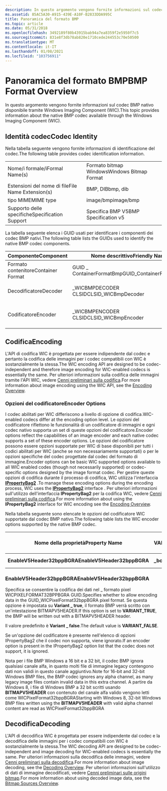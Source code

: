 ```yaml
---
description: In questo argomento vengono fornite informazioni sul codec BMP nativo disponibile tramite Windows Imaging Component (WIC).
ms.assetid: 85AC5A30-A915-439E-A10F-B2833DDA995C
title: Panoramica del formato BMP
ms.topic: article
ms.date: 05/31/2018
ms.openlocfilehash: 3492189f80b43915bab94a7ea8359f2e5950f7c5
ms.sourcegitcommit: 831e8f3db78ab820e1710cede244553c70e50500
ms.translationtype: MT
ms.contentlocale: it-IT
ms.lasthandoff: 01/08/2021
ms.locfileid: "103756911"
---
```

# <a name="bmp-format-overview"></a><span data-ttu-id="b6e66-103">Panoramica del formato BMP</span><span class="sxs-lookup"><span data-stu-id="b6e66-103">BMP Format Overview</span></span>

<span data-ttu-id="b6e66-104">In questo argomento vengono fornite informazioni sul codec BMP nativo disponibile tramite Windows Imaging Component (WIC).</span><span class="sxs-lookup"><span data-stu-id="b6e66-104">This topic provides information about the native BMP codec available through the Windows Imaging Component (WIC).</span></span>

## <a name="codec-identity"></a><span data-ttu-id="b6e66-105">Identità codec</span><span class="sxs-lookup"><span data-stu-id="b6e66-105">Codec Identity</span></span>

<span data-ttu-id="b6e66-106">Nella tabella seguente vengono fornite informazioni di identificazione del codec.</span><span class="sxs-lookup"><span data-stu-id="b6e66-106">The following table provides codec identification information.</span></span>



|                        |                       |
|------------------------|-----------------------|
| <span data-ttu-id="b6e66-107">Nome/i formale/i</span><span class="sxs-lookup"><span data-stu-id="b6e66-107">Formal Name(s)</span></span>         | <span data-ttu-id="b6e66-108">Formato bitmap Windows</span><span class="sxs-lookup"><span data-stu-id="b6e66-108">Windows Bitmap Format</span></span> |
| <span data-ttu-id="b6e66-109">Estensioni del nome di file</span><span class="sxs-lookup"><span data-stu-id="b6e66-109">File Name Extension(s)</span></span> | <span data-ttu-id="b6e66-110">BMP, DIB</span><span class="sxs-lookup"><span data-stu-id="b6e66-110">bmp, dib</span></span>              |
| <span data-ttu-id="b6e66-111">tipo MIME</span><span class="sxs-lookup"><span data-stu-id="b6e66-111">MIME type</span></span>              | <span data-ttu-id="b6e66-112">image/bmp</span><span class="sxs-lookup"><span data-stu-id="b6e66-112">image/bmp</span></span>             |
| <span data-ttu-id="b6e66-113">Supporto delle specifiche</span><span class="sxs-lookup"><span data-stu-id="b6e66-113">Specification Support</span></span>  | <span data-ttu-id="b6e66-114">Specifica BMP V5</span><span class="sxs-lookup"><span data-stu-id="b6e66-114">BMP Specification v5</span></span>  |



 

<span data-ttu-id="b6e66-115">La tabella seguente elenca i GUID usati per identificare i componenti dei codec BMP nativi.</span><span class="sxs-lookup"><span data-stu-id="b6e66-115">The following table lists the GUIDs used to identify the native BMP codec components.</span></span>



| <span data-ttu-id="b6e66-116">Componente</span><span class="sxs-lookup"><span data-stu-id="b6e66-116">Component</span></span>        | <span data-ttu-id="b6e66-117">Nome descrittivo</span><span class="sxs-lookup"><span data-stu-id="b6e66-117">Friendly Name</span></span>            | <span data-ttu-id="b6e66-118">GUID</span><span class="sxs-lookup"><span data-stu-id="b6e66-118">GUID</span></span>                                |
|------------------|--------------------------|-------------------------------------|
| <span data-ttu-id="b6e66-119">Formato contenitore</span><span class="sxs-lookup"><span data-stu-id="b6e66-119">Container Format</span></span> | <span data-ttu-id="b6e66-120">GUID \_ ContainerFormatBmp</span><span class="sxs-lookup"><span data-stu-id="b6e66-120">GUID\_ContainerFormatBmp</span></span> | <span data-ttu-id="b6e66-121">0af1d87e-fcfe-4188-bdeba7906471cbe3</span><span class="sxs-lookup"><span data-stu-id="b6e66-121">0af1d87e-fcfe-4188-bdeba7906471cbe3</span></span> |
| <span data-ttu-id="b6e66-122">Decodificatore</span><span class="sxs-lookup"><span data-stu-id="b6e66-122">Decoder</span></span>          | <span data-ttu-id="b6e66-123">\_WICBMPDECODER CLSID</span><span class="sxs-lookup"><span data-stu-id="b6e66-123">CLSID\_WICBmpDecoder</span></span>     | <span data-ttu-id="b6e66-124">6b462062-7cbf-400D-9fdb813dd10f2778</span><span class="sxs-lookup"><span data-stu-id="b6e66-124">6b462062-7cbf-400d-9fdb813dd10f2778</span></span> |
| <span data-ttu-id="b6e66-125">Codificatore</span><span class="sxs-lookup"><span data-stu-id="b6e66-125">Encoder</span></span>          | <span data-ttu-id="b6e66-126">\_WICBMPENCODER CLSID</span><span class="sxs-lookup"><span data-stu-id="b6e66-126">CLSID\_WICBmpEncoder</span></span>     | <span data-ttu-id="b6e66-127">69be8bb4-d66d-47c8-865aed1589433782</span><span class="sxs-lookup"><span data-stu-id="b6e66-127">69be8bb4-d66d-47c8-865aed1589433782</span></span> |



 

## <a name="encoding"></a><span data-ttu-id="b6e66-128">Codifica</span><span class="sxs-lookup"><span data-stu-id="b6e66-128">Encoding</span></span>

<span data-ttu-id="b6e66-129">L'API di codifica WIC è progettata per essere indipendente dal codec e pertanto la codifica delle immagini per i codec compatibili con WIC è sostanzialmente la stessa.</span><span class="sxs-lookup"><span data-stu-id="b6e66-129">The WIC encoding API are designed to be codec-independent and therefore image encoding for WIC-enabled codecs is essentially the same.</span></span> <span data-ttu-id="b6e66-130">Per ulteriori informazioni sulla codifica delle immagini tramite l'API WIC, vedere [Cenni preliminari sulla codifica](-wic-creating-encoder.md).</span><span class="sxs-lookup"><span data-stu-id="b6e66-130">For more information about image encoding using the WIC API, see the [Encoding Overview](-wic-creating-encoder.md).</span></span>

### <a name="encoder-options"></a><span data-ttu-id="b6e66-131">Opzioni del codificatore</span><span class="sxs-lookup"><span data-stu-id="b6e66-131">Encoder Options</span></span>

<span data-ttu-id="b6e66-132">I codec abilitati per WIC differiscono a livello di opzione di codifica.</span><span class="sxs-lookup"><span data-stu-id="b6e66-132">WIC-enabled codecs differ at the encoding option level.</span></span> <span data-ttu-id="b6e66-133">Le opzioni del codificatore riflettono le funzionalità di un codificatore di immagini e ogni codec nativo supporta un set di queste opzioni del codificatore.</span><span class="sxs-lookup"><span data-stu-id="b6e66-133">Encoder options reflect the capabilities of an image encoder and each native codec supports a set of these encoder options.</span></span> <span data-ttu-id="b6e66-134">Le opzioni del codificatore possono essere opzioni supportate per WIC di base disponibili per tutti i codici abilitati per WIC (anche se non necessariamente supportati) o per le opzioni specifiche del codec progettate dal codec del formato di immagine.</span><span class="sxs-lookup"><span data-stu-id="b6e66-134">Encoder options can be basic WIC supported options available to all WIC enabled codes (though not necessarily supported) or codec-specific options designed by the image format codec.</span></span> <span data-ttu-id="b6e66-135">Per gestire queste opzioni di codifica durante il processo di codifica, WIC utilizza l'interfaccia [**IPropertyBag2**](/previous-versions/windows/internet-explorer/ie-developer/platform-apis/aa768192(v=vs.85)) .</span><span class="sxs-lookup"><span data-stu-id="b6e66-135">To manage these encoding options during the encoding process, WIC uses the [**IPropertyBag2**](/previous-versions/windows/internet-explorer/ie-developer/platform-apis/aa768192(v=vs.85)) interface .</span></span> <span data-ttu-id="b6e66-136">Per ulteriori informazioni sull'utilizzo dell'interfaccia **IPropertyBag2** per la codifica WIC, vedere [Cenni preliminari sulla codifica](-wic-creating-encoder.md).</span><span class="sxs-lookup"><span data-stu-id="b6e66-136">For more information about using the **IPropertyBag2** interface for WIC encoding see the [Encoding Overview](-wic-creating-encoder.md).</span></span>

<span data-ttu-id="b6e66-137">Nella tabella seguente sono elencate le opzioni del codificatore WIC supportate dal codec BMP nativo.</span><span class="sxs-lookup"><span data-stu-id="b6e66-137">The following table lists the WIC encoder options supported by the native BMP codec.</span></span>



| <span data-ttu-id="b6e66-138">Nome della proprietà</span><span class="sxs-lookup"><span data-stu-id="b6e66-138">Property Name</span></span>               | <span data-ttu-id="b6e66-139">VARTYPE</span><span class="sxs-lookup"><span data-stu-id="b6e66-139">VARTYPE</span></span>      | <span data-ttu-id="b6e66-140">Gamma valori</span><span class="sxs-lookup"><span data-stu-id="b6e66-140">Value Range</span></span>                      | <span data-ttu-id="b6e66-141">Valore predefinito</span><span class="sxs-lookup"><span data-stu-id="b6e66-141">Default Value</span></span>      |
|-----------------------------|--------------|----------------------------------|--------------------|
| <span data-ttu-id="b6e66-142">**EnableV5Header32bppBGRA**</span><span class="sxs-lookup"><span data-stu-id="b6e66-142">**EnableV5Header32bppBGRA**</span></span> | <span data-ttu-id="b6e66-143">**\_bool VT**</span><span class="sxs-lookup"><span data-stu-id="b6e66-143">**VT\_BOOL**</span></span> | <span data-ttu-id="b6e66-144">**VARIANT \_ true/Variant \_ false**</span><span class="sxs-lookup"><span data-stu-id="b6e66-144">**VARIANT\_TRUE/VARIANT\_FALSE**</span></span> | <span data-ttu-id="b6e66-145">**VARIANTE \_ false**</span><span class="sxs-lookup"><span data-stu-id="b6e66-145">**VARIANT\_FALSE**</span></span> |



 

### <a name="enablev5header32bppbgra"></a><span data-ttu-id="b6e66-146">EnableV5Header32bppBGRA</span><span class="sxs-lookup"><span data-stu-id="b6e66-146">EnableV5Header32bppBGRA</span></span>

<span data-ttu-id="b6e66-147">Specifica se consentire la codifica dei dati nel \_ formato pixel WICPIXELFORMAT32BPPBGRA GUID.</span><span class="sxs-lookup"><span data-stu-id="b6e66-147">Specifies whether to allow encoding data in the GUID\_WICPixelFormat32bppBGRA pixel format.</span></span> <span data-ttu-id="b6e66-148">Se questa opzione è impostata su **Variant \_ true**, il formato BMP verrà scritto con un'intestazione BITMAPV5HEADER.</span><span class="sxs-lookup"><span data-stu-id="b6e66-148">If this option is set to **VARIANT\_TRUE**, the BMP will be written out with a BITMAPV5HEADER header.</span></span>

<span data-ttu-id="b6e66-149">Il valore predefinito è **Variant \_ false**.</span><span class="sxs-lookup"><span data-stu-id="b6e66-149">The default value is **VARIANT\_FALSE**.</span></span>

<span data-ttu-id="b6e66-150">Se un'opzione del codificatore è presente nell'elenco di opzioni IPropertyBag2 che il codec non supporta, viene ignorato.</span><span class="sxs-lookup"><span data-stu-id="b6e66-150">If an encoder option is present in the IPropertyBag2 option list that the codec does not support, it is ignored.</span></span>

<span data-ttu-id="b6e66-151">Nota per i file BMP Windows a 16 bit e a 32 bit, il codec BMP ignora qualsiasi canale alfa, in quanto molti file di immagine legacy contengono dati non validi in questo canale aggiuntivo.</span><span class="sxs-lookup"><span data-stu-id="b6e66-151">Note for 16-bit and 32-bit Windows BMP files, the BMP codec ignores any alpha channel, as many legacy image files contain invalid data in this extra channel.</span></span> <span data-ttu-id="b6e66-152">A partire da Windows 8, i file di Windows BMP a 32 bit scritti usando **BITMAPV5HEADER** con contenuto del canale alfa valido vengono letti come WICPixelFormat32bppBGRA</span><span class="sxs-lookup"><span data-stu-id="b6e66-152">Starting with Windows 8, 32-bit Windows BMP files written using the **BITMAPV5HEADER** with valid alpha channel content are read as WICPixelFormat32bppBGRA</span></span>

## <a name="decoding"></a><span data-ttu-id="b6e66-153">Decodifica</span><span class="sxs-lookup"><span data-stu-id="b6e66-153">Decoding</span></span>

<span data-ttu-id="b6e66-154">L'API di decodifica WIC è progettata per essere indipendente dal codec e la decodifica delle immagini per i codec compatibili con WIC è sostanzialmente la stessa.</span><span class="sxs-lookup"><span data-stu-id="b6e66-154">The WIC decoding API are designed to be codec-independent and image decoding for WIC-enabled codecs is essentially the same.</span></span> <span data-ttu-id="b6e66-155">Per ulteriori informazioni sulla decodifica delle immagini, vedere [Cenni preliminari sulla decodifica](-wic-creating-decoder.md).</span><span class="sxs-lookup"><span data-stu-id="b6e66-155">For more information about image decoding, see the [Decoding Overview](-wic-creating-decoder.md).</span></span> <span data-ttu-id="b6e66-156">Per ulteriori informazioni sull'utilizzo di dati di immagine decodificati, vedere [Cenni preliminari sulle origini bitmap](-wic-bitmapsources.md).</span><span class="sxs-lookup"><span data-stu-id="b6e66-156">For more information about using decoded image data, see the [Bitmap Sources Overview](-wic-bitmapsources.md).</span></span>

 

 
